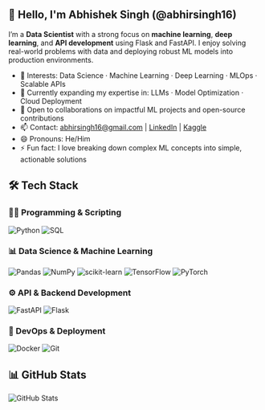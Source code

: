 ## 👋 Hello, I'm Abhishek Singh (@abhirsingh16)

I’m a **Data Scientist** with a strong focus on **machine learning**, **deep learning**, and **API development** using Flask and FastAPI. I enjoy solving real-world problems with data and deploying robust ML models into production environments.

- 👀 Interests: Data Science · Machine Learning · Deep Learning · MLOps · Scalable APIs
- 🌱 Currently expanding my expertise in: LLMs · Model Optimization · Cloud Deployment
- 🤝 Open to collaborations on impactful ML projects and open-source contributions
- 📫 Contact: abhirsingh16@gmail.com | [LinkedIn](https://www.linkedin.com/in/abhirsingh16) | [Kaggle](www.kaggle.com/abhishekrsingh16)
- 😄 Pronouns: He/Him
- ⚡ Fun fact: I love breaking down complex ML concepts into simple, actionable solutions

## 🛠️ Tech Stack

### 👨‍💻 Programming & Scripting
![Python](https://img.shields.io/badge/Python-3776AB?style=for-the-badge&logo=python&logoColor=white)
![SQL](https://img.shields.io/badge/SQL-336791?style=for-the-badge&logo=postgresql&logoColor=white)

### 📊 Data Science & Machine Learning
![Pandas](https://img.shields.io/badge/Pandas-150458?style=for-the-badge&logo=pandas&logoColor=white)
![NumPy](https://img.shields.io/badge/NumPy-013243?style=for-the-badge&logo=numpy&logoColor=white)
![scikit-learn](https://img.shields.io/badge/scikit--learn-F7931E?style=for-the-badge&logo=scikit-learn&logoColor=white)
![TensorFlow](https://img.shields.io/badge/TensorFlow-FF6F00?style=for-the-badge&logo=tensorflow&logoColor=white)
![PyTorch](https://img.shields.io/badge/PyTorch-EE4C2C?style=for-the-badge&logo=pytorch&logoColor=white)

### ⚙️ API & Backend Development
![FastAPI](https://img.shields.io/badge/FastAPI-005571?style=for-the-badge&logo=fastapi)
![Flask](https://img.shields.io/badge/Flask-000000?style=for-the-badge&logo=flask&logoColor=white)

### 🐳 DevOps & Deployment
![Docker](https://img.shields.io/badge/Docker-2496ED?style=for-the-badge&logo=docker&logoColor=white)
![Git](https://img.shields.io/badge/Git-F05032?style=for-the-badge&logo=git&logoColor=white)

## 📊 GitHub Stats
![GitHub Stats](https://github-readme-stats.vercel.app/api?username=abhirsingh16&show_icons=true&theme=default)
